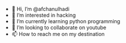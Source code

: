 - 👋 Hi, I’m @afchanulhadi
- 👀 I’m interested in hacking
- 🌱 I’m currently learning python programming
- 💞️ I’m looking to collaborate on youtube
- 📫 How to reach me on my destination

<!---
afchanulhadi/afchanulhadi is a ✨ special ✨ repository because its `README.md` (this file) appears on your GitHub profile.
You can click the Preview link to take a look at your changes.
--->
